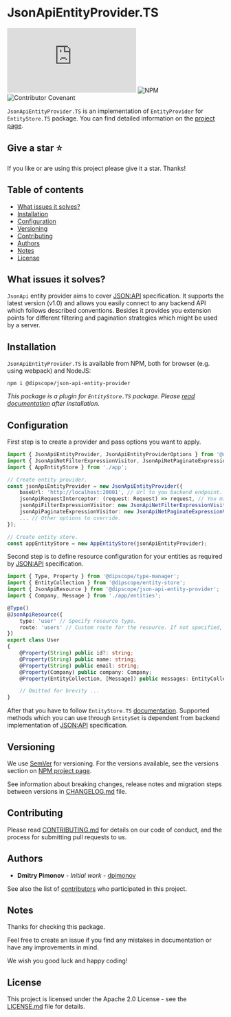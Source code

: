 # JsonApiEntityProvider.TS

![GitHub](https://img.shields.io/github/license/dipscope/JsonApiEntityProvider.TS) ![NPM](https://img.shields.io/npm/v/@dipscope/json-api-entity-provider) ![Contributor Covenant](https://img.shields.io/badge/Contributor%20Covenant-2.1-4baaaa.svg)

`JsonApiEntityProvider.TS` is an implementation of `EntityProvider` for `EntityStore.TS` package. You can find detailed information on the [project page](https://github.com/dipscope/EntityStore.TS).

## Give a star :star:

If you like or are using this project please give it a star. Thanks!

## Table of contents

* [What issues it solves?](#what-issues-it-solves)
* [Installation](#installation)
* [Configuration](#configuration)
* [Versioning](#versioning)
* [Contributing](#contributing)
* [Authors](#authors)
* [Notes](#notes)
* [License](#license)

## What issues it solves?

`JsonApi` entity provider aims to cover [JSON:API](https://jsonapi.org) specification. It supports the latest version (v1.0) and allows you easily connect to any backend API which follows described conventions. Besides it provides you extension points for different filtering and pagination strategies which might be used by a server.

## Installation

`JsonApiEntityProvider.TS` is available from NPM, both for browser (e.g. using webpack) and NodeJS:

```
npm i @dipscope/json-api-entity-provider
```

_This package is a plugin for `EntityStore.TS` package. Please [read documentation](https://github.com/dipscope/EntityStore.TS) after installation._

## Configuration

First step is to create a provider and pass options you want to apply.

```typescript
import { JsonApiEntityProvider, JsonApiEntityProviderOptions } from '@dipscope/json-api-entity-provider';
import { JsonApiNetFilterExpressionVisitor, JsonApiNetPaginateExpressionVisitor } from '@dipscope/json-api-entity-provider';
import { AppEntityStore } from './app';

// Create entity provider.
const jsonApiEntityProvider = new JsonApiEntityProvider({
    baseUrl: 'http://localhost:20001', // Url to you backend endpoint.
    jsonApiRequestInterceptor: (request: Request) => request, // You might intercept requests by adding headers. 
    jsonApiFilterExpressionVisitor: new JsonApiNetFilterExpressionVisitor(), // You might override filtering strategy used by a server.
    jsonApiPaginateExpressionVisitor: new JsonApiNetPaginateExpressionVisitor(), // You might override pagination strategy used by a server.
    ... // Other options to override.
});

// Create entity store.
const appEntityStore = new AppEntityStore(jsonApiEntityProvider);
```

Second step is to define resource configuration for your entities as required by [JSON:API](https://jsonapi.org) specification.

```typescript
import { Type, Property } from '@dipscope/type-manager';
import { EntityCollection } from '@dipscope/entity-store';
import { JsonApiResource } from '@dipscope/json-api-entity-provider';
import { Company, Message } from './app/entities';

@Type()
@JsonApiResource({
    type: 'user' // Specify resource type.
    route: 'users' // Custom route for the resource. If not specified, the value of `type` will be used.
})
export class User
{
    @Property(String) public id?: string;
    @Property(String) public name: string;
    @Property(String) public email: string;
    @Property(Company) public company: Company;
    @Property(EntityCollection, [Message]) public messages: EntityCollection<Message>;

    // Omitted for brevity ...
}
```

After that you have to follow `EntityStore.TS` [documentation](https://github.com/dipscope/EntityStore.TS). Supported methods which you can use through `EntitySet` is dependent from backend implementation of [JSON:API](https://jsonapi.org) specification.

## Versioning

We use [SemVer](http://semver.org) for versioning. For the versions available, see the versions section on [NPM project page](https://www.npmjs.com/package/@dipscope/json-api-entity-provider).

See information about breaking changes, release notes and migration steps between versions in [CHANGELOG.md](https://github.com/dipscope/JsonApiEntityProvider.TS/blob/main/CHANGELOG.md) file.

## Contributing

Please read [CONTRIBUTING.md](https://github.com/dipscope/JsonApiEntityProvider.TS/blob/main/CONTRIBUTING.md) for details on our code of conduct, and the process for submitting pull requests to us.

## Authors

* **Dmitry Pimonov** - *Initial work* - [dpimonov](https://github.com/dpimonov)

See also the list of [contributors](https://github.com/dipscope/JsonApiEntityProvider.TS/contributors) who participated in this project.

## Notes

Thanks for checking this package.

Feel free to create an issue if you find any mistakes in documentation or have any improvements in mind.

We wish you good luck and happy coding!

## License

This project is licensed under the Apache 2.0 License - see the [LICENSE.md](https://github.com/dipscope/JsonApiEntityProvider.TS/blob/main/LICENSE.md) file for details.
